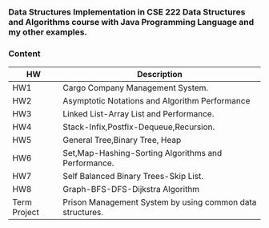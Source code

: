 ### Data Structures Implementation in CSE 222 Data Structures and Algorithms course with Java Programming Language and my other examples.

### Content
| HW | Description 
| --- | --- | 
| HW1 | Cargo Company Management System.
| HW2 | Asymptotic Notations and Algorithm Performance
| HW3 | Linked List-Array List and Performance.
| HW4 | Stack-Infix,Postfix-Dequeue,Recursion.
| HW5 | General Tree,Binary Tree, Heap
| HW6 | Set,Map-Hashing-Sorting Algorithms and Performance.
| HW7 | Self Balanced Binary Trees-Skip List.
| HW8 | Graph-BFS-DFS-Dijkstra Algorithm
| Term Project | Prison Management System by using common data structures.
